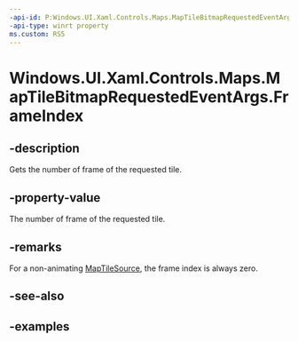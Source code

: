 ```yaml
---
-api-id: P:Windows.UI.Xaml.Controls.Maps.MapTileBitmapRequestedEventArgs.FrameIndex
-api-type: winrt property
ms.custom: RS5
---
```


<!-- Property syntax.
public int FrameIndex { get; }
-->

# Windows.UI.Xaml.Controls.Maps.MapTileBitmapRequestedEventArgs.FrameIndex

## -description
Gets the number of frame of the requested tile.

## -property-value
The number of frame of the requested tile.

## -remarks
For a non-animating [MapTileSource](maptilesource.md), the frame index is always zero.

## -see-also

## -examples


